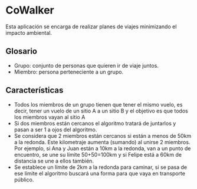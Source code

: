 # CoWalker

Esta aplicación se encarga de realizar planes de viajes minimizando el impacto ambiental. 

## Glosario

- Grupo: conjunto de personas que quieren ir de viaje juntos.
- Miembro: persona perteneciente a un grupo.

## Características

- Todos los miembros de un grupo tienen que tener el mismo vuelo, es decir, tener un vuelo de un sitio A a un sitio B y el objetivo es que todos los miembros vayan al sitio A
- Si dos miembros están cercanos el algoritmo tratará de juntarlos y pasan a ser 1 a ojos del algoritmo.
- Se considera que 2 miembros están cercanos si están a menos de 50km a la redonda. Este kilometraje aumenta (sumando) al unirse 2 miembros. Por ejemplo, si Ana y Juan están a 10km a la redonda, van a un punto de encuentro, se une su límite 50+50=100km y si Felipe está a 60km de distancia se une a ellos también.
- Se establece un límite de 2km a la redonda para caminar, si se pasa de ese límite el algoritmo buscará una forma para que vaya en transporte público.

